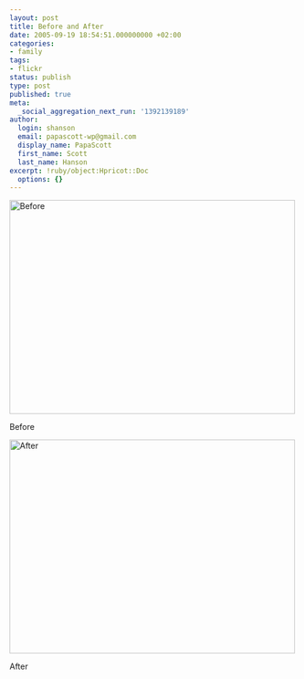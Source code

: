 ```yaml
---
layout: post
title: Before and After
date: 2005-09-19 18:54:51.000000000 +02:00
categories:
- family
tags:
- flickr
status: publish
type: post
published: true
meta:
  _social_aggregation_next_run: '1392139189'
author:
  login: shanson
  email: papascott-wp@gmail.com
  display_name: PapaScott
  first_name: Scott
  last_name: Hanson
excerpt: !ruby/object:Hpricot::Doc
  options: {}
---
```

<p><a href="http://www.flickr.com/photos/papascott/44734334/"><img src="http://static.flickr.com/24/44734334_fffbc1e6f1.jpg" width="500" height="375" alt="Before" /></a></p>
<p>Before</p>
<p><a href="http://www.flickr.com/photos/papascott/44734604/"><img src="http://static.flickr.com/31/44734604_b022c6b0ef.jpg" width="500" height="375" alt="After" /></a></p>
<p>After</p>
